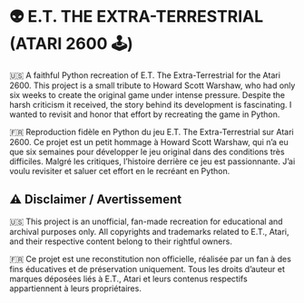# 👽 E.T. THE EXTRA-TERRESTRIAL (ATARI 2600 🕹️)

🇺🇸 A faithful Python recreation of E.T. The Extra-Terrestrial for the Atari 2600.
This project is a small tribute to Howard Scott Warshaw, who had only six weeks to create the original game under intense pressure. Despite the harsh criticism it received, the story behind its development is fascinating. I wanted to revisit and honor that effort by recreating the game in Python.

🇫🇷 Reproduction fidèle en Python du jeu E.T. The Extra-Terrestrial sur Atari 2600.
Ce projet est un petit hommage à Howard Scott Warshaw, qui n’a eu que six semaines pour développer le jeu original dans des conditions très difficiles. Malgré les critiques, l’histoire derrière ce jeu est passionnante. J’ai voulu revisiter et saluer cet effort en le recréant en Python.

## ⚠️ Disclaimer / Avertissement

🇺🇸 This project is an unofficial, fan-made recreation for educational and archival purposes only. All copyrights and trademarks related to E.T., Atari, and their respective content belong to their rightful owners.

🇫🇷 Ce projet est une reconstitution non officielle, réalisée par un fan à des fins éducatives et de préservation uniquement. Tous les droits d’auteur et marques déposées liés à E.T., Atari et leurs contenus respectifs appartiennent à leurs propriétaires.

